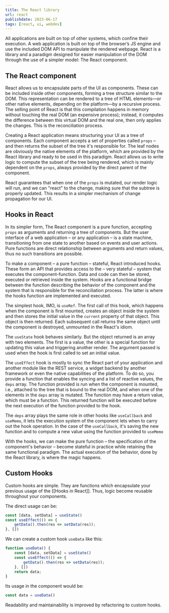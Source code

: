 ```yaml
---
title: The React library
url: react
publishdate: 2023-06-17
tags: [react, ui, webdev]
---
```


All applications are built on top of other systems, which confine their execution. A web application is built on top of the browser’s JS engine and use the included DOM API to manipulate the rendered webpage. React is a library and a paradigm designed for easier manipulation of the DOM through the use of a simpler model: The React component.

## The React component

React allows us to encapsulate parts of the UI as components. These can be included inside other components, forming a tree structure similar to the DOM. This representation can be rendered to a tree of HTML elements—or other native elements, depending on the platform—by a recursive process. The selling point of React is that this compilation happens in memory without touching the real DOM (an expensive process); instead, it computes the difference between this virtual DOM and the real one, then only applies the changes. This is the reconciliation process.

Creating a React application means structuring your UI as a tree of components. Each component accepts a set of properties called `props` – and then returns the subset of the tree it's responsible for. The leaf nodes are obviously the native elements of the platform, which are provided by the React library and ready to be used in this paradigm. React allows us to write logic to compute the subset of the tree being rendered, which is mainly dependent on the `props`, always provided by the direct parent of the component.

React guarantees that when one of the `props` is mutated, our render logic will run, and we can "react" to the change, making sure that the subtree is properly updated. This results in a simpler mechanism of change propagation for our UI.

## Hooks in React

In its simpler form, The React component is a pure function, accepting `props`  as arguments and returning a tree of components. But the user interface of a web application – or any application – is a state machine, transitioning from one state to another based on events and user actions. Pure functions are direct relationship between arguments and return values, thus no such transitions are possible.

To make a component – a pure function – stateful, React introduced hooks. These form an API that provides access to the – very stateful – system that executes the component-function. Data and code can then be stored, executed or retrieved inside the system. Hooks are a functional bridge between the function describing the behavior of the component and the system that is responsible for the reconciliation process. The latter is where the hooks function are implemented and executed. 

The simplest hook, IMO, is `useRef`. The first call of this hook, which happens when the component is first mounted, creates an object inside the system and then stores the initial value in the `current` property of that object. This object is then returned. Each subsequent call returns the same object until the component is destroyed, unmounted in the React's idiom.

The `useState` hook behaves similarly. But the object returned is an array with two elements. The first is a value, the other is a special function for updating this value and triggering another render. The argument passed is used when the hook is first called to set an initial value.

The `useEffect` hook is mostly to sync the React part of your application and another module like the REST service, a widget backend by another framework or even the native capabilities of the platform. To do so, you provide a function that enables the syncing and a list of reactive values, the `deps` array. The function provided is run when the component is mounted, i.e., attached to the tree that is bound to the real DOM, and when one of the elements in the `deps` array is mutated. The function may have a return value, which must be a function. This returned function will be executed before the next execution of the function provided to the hook.

The `deps` array plays  the same role in other hooks like `useCallback` and `useMemo`, it lets the execution system of the component lets when to carry out the hook operation. In the case of the `useCallback`, it's saving the new function and to compute a new value using the function provided to `useMemo` 

With the hooks, we can make the pure function – the specification of the component's behavior – become stateful in practice while retaining the same functional paradigm. The actual execution of the behavior, done by the React library, is where the magic happens.

## Custom Hooks

Custom hooks are simple. They are functions which encapsulate your previous usage of the [[Hooks in React]]. Thus, logic become reusable throughout your components. 

The direct usage can be: 
```js
const [data, setData] = useState()
const useEffect(() => {
	getData().then(res => setData(res));
}, [])
```

We can create a custom hook `useData` like this:
```js
function useData() {
	const [data, setData] = useState()
	const useEffect(() => {
		getData().then(res => setData(res));
	}, [])
	return data;
}
```

Its usage in the component would be:
```js
const data = useData()
```

Readability and maintainability is improved by refactoring to custom hooks.
